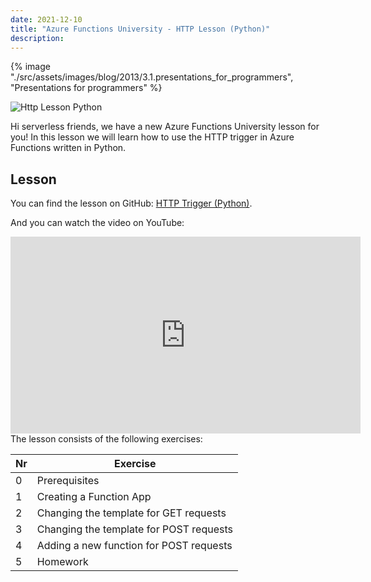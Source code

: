 ```yaml
---
date: 2021-12-10
title: "Azure Functions University - HTTP Lesson (Python)"
description:
---
```


{% image "./src/assets/images/blog/2013/3.1.presentations_for_programmers", "Presentations for programmers" %}

![Http Lesson Python](/articles/2021/58.AzureFunctionsUniversity_HTTP_Lesson_python.png)

Hi serverless friends, we have a new Azure Functions University lesson for you! In this lesson we will learn how to use the HTTP trigger in Azure Functions written in Python.

## Lesson

You can find the lesson on GitHub: [HTTP Trigger (Python)](https://github.com/marcduiker/azure-functions-university/blob/main/lessons/python/http/README.md).

And you can watch the video on YouTube:

<iframe width="560" height="315" src="https://www.youtube.com/embed/fDnPGeRTwHc" title="YouTube video player" frameborder="0" allow="accelerometer; autoplay; clipboard-write; encrypted-media; gyroscope; picture-in-picture" allowfullscreen></iframe>

<br>
The lesson consists of the following exercises:

|Nr|Exercise
|-|-
|0|Prerequisites
|1|Creating a Function App
|2|Changing the template for GET requests
|3|Changing the template for POST requests
|4|Adding a new function for POST requests
|5|Homework